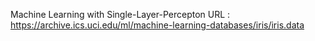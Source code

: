 
Machine Learning with Single-Layer-Percepton
 URL : https://archive.ics.uci.edu/ml/machine-learning-databases/iris/iris.data
